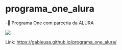 # programa_one_alura

-🌱 Programa One com parceria da ALURA

<p align="lift">
  <a align="center" href="https://github.com/DenverCoder1/readme-typing-svg"><img src="https://readme-typing-svg.herokuapp.com?&font=IBM+Plex+Sans&color=F72EE2&size=25&lines=Iniciante+em+Programação" /></a>
</p>

Link: https://gabieusa.github.io/programa_one_alura/

<canvas width="600" height="400"></canvas>

<script>

    var tela = document.querySelector('canvas');
    var pincel = tela.getContext('2d');

    pincel.fillStyle='green';
    pincel.fillRect(0, 0, 600, 400);

    pincel.fillStyle='yellow';
    pincel.beginPath();
    pincel.moveTo(300, 50);
    pincel.lineTo(50, 200);
    pincel.lineTo(550, 200);
    pincel.fill();

    pincel.beginPath();
    pincel.moveTo(300, 350);
    pincel.lineTo(50, 200);
    pincel.lineTo(550, 200);
    pincel.fill();

    pincel.fillStyle='darkblue';
    pincel.beginPath();

    pincel.arc(300, 200, 100, 0, 2*3.14);
    pincel.fill();

</script>
